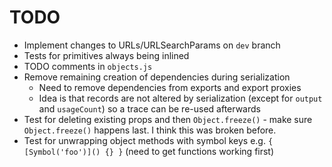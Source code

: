 # TODO

* Implement changes to URLs/URLSearchParams on `dev` branch
* Tests for primitives always being inlined
* TODO comments in `objects.js`
* Remove remaining creation of dependencies during serialization
  * Need to remove dependencies from exports and export proxies
  * Idea is that records are not altered by serialization (except for `output` and `usageCount`) so a trace can be re-used afterwards
* Test for deleting existing props and then `Object.freeze()` - make sure `Object.freeze()` happens last. I think this was broken before.
* Test for unwrapping object methods with symbol keys e.g. `{ [Symbol('foo')]() {} }` (need to get functions working first)
